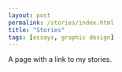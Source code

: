 ```yaml
---
layout: post
permalink: /stories/index.html
title: "Stories"
tags: [essays, graphic design]
---
```


A page with a link to my stories.
